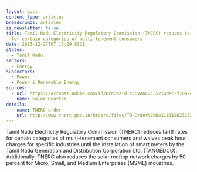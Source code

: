```yaml
---
layout: post
content_type: articles
breadcrumbs: articles
is_newsletter: false
title: Tamil Nadu Electricity Regulatory Commission (TNERC) reduces tariff rates
  for certain categories of multi-tenement consumers
date: 2023-12-27T07:13:29.832Z
states:
  - Tamil Nadu
sectors:
  - Energy
subsectors:
  - Power
  - Power & Renewable Energy
sources:
  - url: https://acrobat.adobe.com/id/urn:aaid:sc:VA6C2:35214dec-f70a-4a49-8532-a4c3151ee36e
    name: Solar Quarter
details:
  - name: TNERC order
    url: http://www.tnerc.gov.in/Orders/files/TO-Order%20No1181120231523.pdf
---
```

Tamil Nadu Electricity Regulatory Commission (TNERC) reduces tariff rates for certain categories of multi-tenement consumers and waives peak hour charges for specific industries until the installation of smart meters by the Tamil Nadu Generation and Distribution Corporation Ltd. (TANGEDCO). Additionally, TNERC also reduces the solar rooftop network charges by 50 percent for Micro, Small, and Medium Enterprises (MSME) industries.
